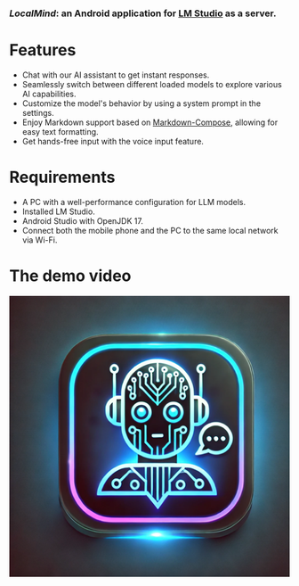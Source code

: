 ### *LocalMind*: an Android application for <a href="https://lmstudio.ai/">LM Studio</a> as a server.

# Features

* Chat with our AI assistant to get instant responses.
* Seamlessly switch between different loaded models to explore various AI capabilities.
* Customize the model's behavior by using a system prompt in the settings.
* Enjoy Markdown support based on [Markdown-Compose](https://github.com/Yazan98/Markdown-Compose?utm_source=chatgpt.com), allowing for easy text formatting.
* Get hands-free input with the voice input feature.

# Requirements

* A PC with a well-performance configuration for LLM models.
* Installed LM Studio.
* Android Studio with OpenJDK 17.
* Connect both the mobile phone and the PC to the same local network via Wi-Fi.

# The demo video
[![Watch the video](./icon_app.png)](https://youtube.com/shorts/nA5ngnSu6L4?feature=share)